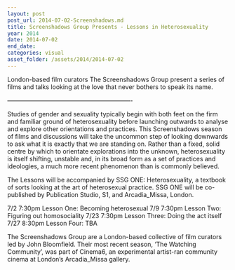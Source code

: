 ```yaml
---
layout: post
post_url: 2014-07-02-Screenshadows.md
title: Screenshadows Group Presents - Lessons in Heterosexuality
year: 2014
date: 2014-07-02
end_date: 
categories: visual
asset_folder: /assets/2014/2014-07-02
---
```

London-based film curators The Screenshadows Group present a series of films and talks looking at the love that never bothers to speak its name.

————————————————————-

Studies of gender and sexuality typically begin with both feet on the firm and familiar ground of heterosexuality before launching outwards to analyse and explore other orientations and practices. This Screenshadows season of films and discussions will take the uncommon step of looking downwards to ask what it is exactly that we are standing on. Rather than a fixed, solid centre by which to orientate explorations into the unknown, heterosexuality is itself shifting, unstable and, in its broad form as a set of practices and ideologies, a much more recent phenomenon than is commonly believed.

The Lessons will be accompanied by SSG ONE: Heterosexuality, a textbook of sorts looking at the art of heterosexual practice. SSG ONE will be co-published by Publication Studio, S1, and Arcadia_Missa, London.

7/2 7:30pm Lesson One: Becoming heterosexual
7/9 7:30pm Lesson Two: Figuring out homosociality
7/23 7:30pm Lesson Three: Doing the act itself
7/27 8:30pm Lesson Four: TBA

The Screenshadows Group are a London-based collective of film curators led by John Bloomfield. Their most recent season, ‘The Watching Community’, was part of Cinema6, an experimental artist-ran community cinema at London’s Arcadia_Missa gallery.